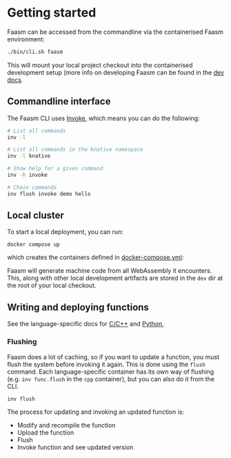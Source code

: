 # Getting started

Faasm can be accessed from the commandline via the containerised Faasm
environment:

```bash
./bin/cli.sh faasm
```

This will mount your local project checkout into the containerised development
setup (more info on developing Faasm can be found in the [dev
docs](development.md).

## Commandline interface

The Faasm CLI uses [Invoke](https://www.pyinvoke.org/), which means you can do
the following:

```bash
# List all commands
inv -l

# List all commands in the knative namespace
inv -l knative

# Show help for a given command
inv -h invoke

# Chain commands
inv flush invoke demo hello
```

## Local cluster

To start a local deployment, you can run:

```
docker compose up
```

which creates the containers defined in
[docker-compose.yml](../docker-compose.yml):

Faasm will generate machine code from all WebAssembly it encounters. This, along
with other local development artifacts are stored in the `dev` dir at the root
of your local checkout.

## Writing and deploying functions

See the language-specific docs for [C/C++](cpp.md) and [Python](python.md),

### Flushing

Faasm does a lot of caching, so if you want to update a function, you must flush
the system before invoking it again. This is done using the `flush` command.
Each language-specific container has its own way of flushing (e.g. `inv
func.flush` in the `cpp` container), but you can also do it from the CLI.

```bash
inv flush
```

The process for updating and invoking an updated function is:

- Modify and recompile the function
- Upload the function
- Flush
- Invoke function and see updated version
